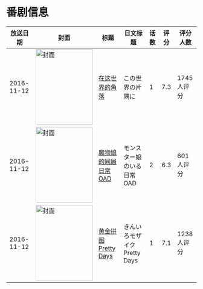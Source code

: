 # 番剧信息

|放送日期|封面|标题|日文标题|话数|评分|评分人数|
|---|---|---|---|---|---|---|
|2016-11-12|<img src="//lain.bgm.tv/pic/cover/c/f1/ec/54550_XNHhv.jpg" alt="封面" style="width:150px;height:200px;object-fit:cover;">|[在这世界的角落](https://bangumi.tv/subject/54550)|この世界の片隅に|1|7.3|1745人评分|
|2016-11-12|<img src="//lain.bgm.tv/pic/cover/c/f0/7b/169148_Eauec.jpg" alt="封面" style="width:150px;height:200px;object-fit:cover;">|[魔物娘的同居日常 OAD](https://bangumi.tv/subject/169148)|モンスター娘のいる日常 OAD|2|6.3|601人评分|
|2016-11-12|<img src="//lain.bgm.tv/pic/cover/c/bd/98/175532_zNK2n.jpg" alt="封面" style="width:150px;height:200px;object-fit:cover;">|[黄金拼图 Pretty Days](https://bangumi.tv/subject/175532)|きんいろモザイク Pretty Days|1|7.1|1238人评分|
